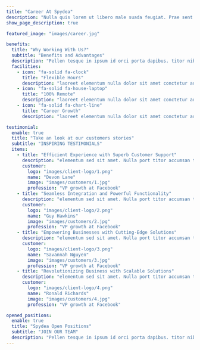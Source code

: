 ```yaml
---
title: "Career At Spydea"
description: "Nulla quis lorem ut libero male suada feugiat. Prae sent massa, convallis a pellent esque nec, egestas non nisi."
show_page_description: true

featured_image: "images/career.jpg"

benefits:
  title: "Why Working With Us?"
  subtitle: "Benefits and Advantages"
  description: "Pellen tesque in ipsum id orci porta dapibus. titor nibh. Vivamus accumsan tincidunt. Vestibulum ac diam sit amet quam vehicula elementum"
  facilities:
    - icon: "fa-solid fa-clock"
      title: "Flexible Hours"
      description: "laoreet elementum nulla dolor sit amet conctetur adipiscing elit aluam lorem amet eget netus dictum odio"
    - icon: "fa-solid fa-house-laptop"
      title: "100% Remote"
      description: "laoreet elementum nulla dolor sit amet conctetur adipiscing elit aluam lorem amet eget netus dictum odio"
    - icon: "fa-solid fa-chart-line"
      title: "Career Growth"
      description: "laoreet elementum nulla dolor sit amet conctetur adipiscing elit aluam lorem amet eget netus dictum odio"

testimonial:
  enable: true
  title: "Take an look at our customers stories"
  subtitle: "INSPIRING TESTIMONIALS"
  items:
    - title: "Efficient Experience with Superb Customer Support"
      description: "elementum sed sit amet. Nulla port titor accumsan tincidunt. Proin eget tortor risus. Vestibulum ac diam sit amet quam"
      customer:
        logo: "images/client-logo/1.png"
        name: "Devon Lane"
        image: "images/customers/1.jpg"
        profession: "VP growth at Facebook"
    - title: "Seamless Integration and Powerful Functionality"
      description: "elementum sed sit amet. Nulla port titor accumsan tincidunt. Proin eget tortor risus. Vestibulum ac diam sit amet quam"
      customer:
        logo: "images/client-logo/2.png"
        name: "Guy Hawkins"
        image: "images/customers/2.jpg"
        profession: "VP growth at Facebook"
    - title: "Empowering Businesses with Cutting-Edge Solutions"
      description: "elementum sed sit amet. Nulla port titor accumsan tincidunt. Proin eget tortor risus. Vestibulum ac diam sit amet quam"
      customer:
        logo: "images/client-logo/3.png"
        name: "Savannah Nguyen"
        image: "images/customers/3.jpg"
        profession: "VP growth at Facebook"
    - title: "Revolutionizing Business with Scalable Solutions"
      description: "elementum sed sit amet. Nulla port titor accumsan tincidunt. Proin eget tortor risus. Vestibulum ac diam sit amet quam"
      customer:
        logo: "images/client-logo/4.png"
        name: "Ronald Richards"
        image: "images/customers/4.jpg"
        profession: "VP growth at Facebook"

opened_positions:
  enable: true
  title: "Spydea Open Positions"
  subtitle: "JOIN OUR TEAM"
  description: "Pellen tesque in ipsum id orci porta dapibus. titor nibh. Vivamus accumsan tincidunt. Vestibulum ac diam sit amet quam vehicula elementum"
---
```

